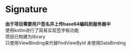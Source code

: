 # Signature
**由于项目需要用户签名并上传base64编码到服务器中**  
使用kotlin进行了简易实现签字板功能  
项目已构建为library  
只使用ViewBinding来代替findViewById 未使用DataBinding
